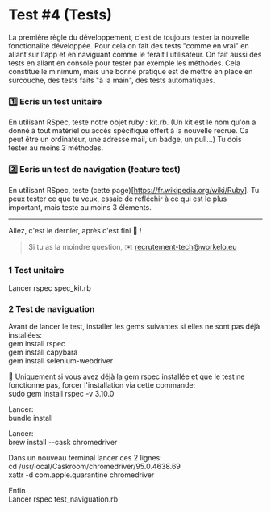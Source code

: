 # Test #4 (Tests)

La première règle du développement, c'est de toujours tester la nouvelle fonctionalité développée. Pour cela on fait des tests "comme en vrai" en allant sur l'app et en naviguant comme le ferait l'utilisateur. On fait aussi des tests en allant en console pour tester par exemple les méthodes.
Cela constitue le minimum, mais une bonne pratique est de mettre en place en surcouche, des tests faits "à la main", des tests automatiques.

### 1️⃣ Ecris un test unitaire

En utilisant RSpec, teste notre objet ruby : kit.rb.
(Un kit est le nom qu'on a donné à tout matériel ou accès spécifique offert à la nouvelle recrue. Ca peut être un ordinateur, une adresse mail, un badge, un pull...)
Tu dois tester au moins 3 méthodes.

### 2️⃣ Ecris un test de navigation (feature test)

En utilisant RSpec, teste (cette page)[https://fr.wikipedia.org/wiki/Ruby].
Tu peux tester ce que tu veux, essaie de réfléchir à ce qui est le plus important, mais teste au moins 3 éléments.

---
Allez, c'est le dernier, après c'est fini 💪 !

> Si tu as la moindre question, ✉️ recrutement-tech@workelo.eu

### 1 Test unitaire<br>
Lancer rspec spec_kit.rb

### 2 Test de naviguation<br>
Avant de lancer le test, installer les gems suivantes si elles ne sont pas déjà installées:<br>
gem install rspec<br>
gem install capybara<br>
gem install selenium-webdriver<br>

🚨 Uniquement si vous avez déjà la gem rspec installée et que le  test ne fonctionne pas, forcer l'installation via cette commande:<br>
sudo gem install rspec -v 3.10.0

Lancer:<br>
bundle install

Lancer:<br>
brew install --cask chromedriver

Dans un nouveau terminal lancer ces 2 lignes:<br>
cd /usr/local/Caskroom/chromedriver/95.0.4638.69<br>
xattr -d com.apple.quarantine chromedriver

Enfin<br>
Lancer rspec test_naviguation.rb
